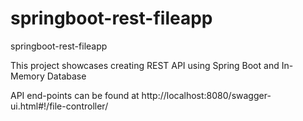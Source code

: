# springboot-rest-fileapp
springboot-rest-fileapp

This project showcases creating REST API using Spring Boot and In-Memory Database

API end-points can be found at
http://localhost:8080/swagger-ui.html#!/file-controller/
